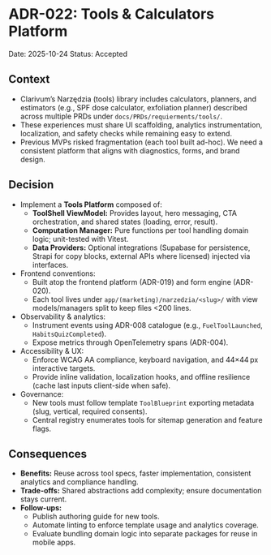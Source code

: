 # ADR-022: Tools & Calculators Platform
Date: 2025-10-24
Status: Accepted

## Context
- Clarivum’s Narzędzia (tools) library includes calculators, planners, and estimators (e.g., SPF dose calculator, exfoliation planner) described across multiple PRDs under `docs/PRDs/requierments/tools/`.
- These experiences must share UI scaffolding, analytics instrumentation, localization, and safety checks while remaining easy to extend.
- Previous MVPs risked fragmentation (each tool built ad-hoc). We need a consistent platform that aligns with diagnostics, forms, and brand design.

## Decision
- Implement a **Tools Platform** composed of:
  - **ToolShell ViewModel:** Provides layout, hero messaging, CTA orchestration, and shared states (loading, error, result).
  - **Computation Manager:** Pure functions per tool handling domain logic; unit-tested with Vitest.
  - **Data Providers:** Optional integrations (Supabase for persistence, Strapi for copy blocks, external APIs where licensed) injected via interfaces.
- Frontend conventions:
  - Built atop the frontend platform (ADR-019) and form engine (ADR-020).
  - Each tool lives under `app/(marketing)/narzedzia/<slug>/` with view models/managers split to keep files <200 lines.
- Observability & analytics:
  - Instrument events using ADR-008 catalogue (e.g., `FuelToolLaunched`, `HabitsQuizCompleted`).
  - Expose metrics through OpenTelemetry spans (ADR-004).
- Accessibility & UX:
  - Enforce WCAG AA compliance, keyboard navigation, and 44×44 px interactive targets.
  - Provide inline validation, localization hooks, and offline resilience (cache last inputs client-side when safe).
- Governance:
  - New tools must follow template `ToolBlueprint` exporting metadata (slug, vertical, required consents).
  - Central registry enumerates tools for sitemap generation and feature flags.

## Consequences
- **Benefits:** Reuse across tool specs, faster implementation, consistent analytics and compliance handling.
- **Trade-offs:** Shared abstractions add complexity; ensure documentation stays current.
- **Follow-ups:**
  - Publish authoring guide for new tools.
  - Automate linting to enforce template usage and analytics coverage.
  - Evaluate bundling domain logic into separate packages for reuse in mobile apps.
